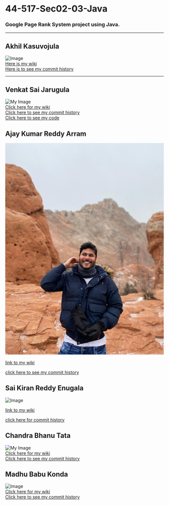 # 44-517-Sec02-03-Java
### Google Page Rank System project using Java.
<hr>

## Akhil Kasuvojula
![Image](https://avatars.githubusercontent.com/u/77549243?s=400&u=2affa4946255029830a70d87ad6b4df6964835ec&v=4)<br>
[Here is my wiki](https://github.com/jarugulavenkat7/44-517-Sec02-03-Java/wiki/Akhil-Kasuvojula)<br>
[Here is to see my commit history](https://github.com/jarugulavenkat7/44-517-Sec02-03-Java/commits?author=akhilkasuvojula)
<hr>

## Venkat Sai Jarugula
![My Image](https://avatars.githubusercontent.com/u/47450387?s=400&u=0ddc3625764ba5bb582528eeeff6f38c117e80b4&v=4)<br>
[Click here for my wiki](https://github.com/jarugulavenkat7/44-517-Sec02-03-Java/wiki/Venkat-Sai-Jarugula)<br>
[Click here to see my commit history](https://github.com/jarugulavenkat7/44-517-Sec02-03-Java/commits?author=jarugulavenkat7)<br>
[Click here to see my code](https://github.com/jarugulavenkat7/44-517-Sec02-03-Java/tree/main/Venkat%20Sai%20Jarugula)

## Ajay Kumar Reddy Arram
![my image](https://github.com/jarugulavenkat7/44-517-Sec02-03-Java/blob/main/Images/ajaywapic.jpeg)


[link to my wiki](https://github.com/jarugulavenkat7/44-517-Sec02-03-Java/wiki/Ajay-Kumar-Reddy-Arram)


[click here to see my commit history](https://github.com/jarugulavenkat7/44-517-Sec02-03-Java/commits?author=ajayarram)

## Sai Kiran Reddy Enugala
![Image](https://avatars.githubusercontent.com/u/77818423?s=400&u=606c0785ae89f909e3f02416edb60fe31bc635b6&v=4)<br>

[link to my wiki](https://github.com/jarugulavenkat7/44-517-Sec02-03-Java/wiki/Sai-Kiran-Reddy-Enugala)<br>

[click here for commit history](https://github.com/jarugulavenkat7/44-517-Sec02-03-Java/commits?author=saikiranreddyenugala)


## Chandra Bhanu Tata

![My Image](https://avatars.githubusercontent.com/u/77765092?s=400&u=1a9d7763a89bc8244d724df1887295748e5cfc49&v=4)<br>
[Click here for my wiki](https://github.com/jarugulavenkat7/44-517-Sec02-03-Java/wiki/TATA-CHANDRA-BHANU)<br>
[Click here to see my commit history](https://github.com/jarugulavenkat7/44-517-Sec02-03-Java/commits?author=tata1141)

## Madhu Babu Konda
![Image](https://user-images.githubusercontent.com/58370940/161363931-6b473f21-37f5-4c83-8aac-31a1690da620.jpg)<br>
[Click here for my wiki](https://github.com/jarugulavenkat7/44-517-Sec02-03-Java/wiki/Madhu-Babu-konda)<br>
[Click here to see my commit history](https://github.com/jarugulavenkat7/44-517-Sec02-03-Java/tree/main/Madhu%20Babu%20Konda)
